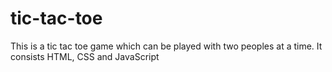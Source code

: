 # tic-tac-toe
This is a tic tac toe game which can be played with two peoples at a time. It consists HTML, CSS and JavaScript
